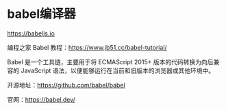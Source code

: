 # babel编译器

<https://babeljs.io>

编程之家 Babel 教程：<https://www.jb51.cc/babel-tutorial/>

Babel 是一个工具链，主要用于将 ECMAScript 2015+ 版本的代码转换为向后兼容的 JavaScript 语法，以便能够运行在当前和旧版本的浏览器或其他环境中。

开源地址：https://github.com/babel/babel

官网：https://babel.dev/
